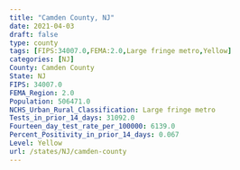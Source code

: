 ```yaml
---
title: "Camden County, NJ"
date: 2021-04-03
draft: false
type: county
tags: [FIPS:34007.0,FEMA:2.0,Large fringe metro,Yellow]
categories: [NJ]
County: Camden County
State: NJ
FIPS: 34007.0
FEMA_Region: 2.0
Population: 506471.0
NCHS_Urban_Rural_Classification: Large fringe metro
Tests_in_prior_14_days: 31092.0
Fourteen_day_test_rate_per_100000: 6139.0
Percent_Positivity_in_prior_14_days: 0.067
Level: Yellow
url: /states/NJ/camden-county
---
```




